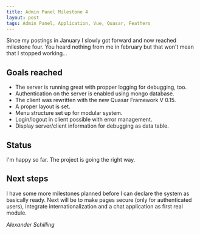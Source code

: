 ```yaml
---
title: Admin Panel Milestone 4
layout: post
tags: Admin Panel, Application, Vue, Quasar, Feathers
---
```


Since my postings in January I slowly got forward and now reached milestone four.
You heard nothing from me in february but that won't mean that I stopped working...

## Goals reached

- The server is running great with propper logging for debugging, too.
- Authentication on the server is enabled using mongo database.
- The client was rewritten with the new Quasar Framework V 0.15.
- A proper layout is set.
- Menu structure set up for modular system.
- Login/logout in client possible with error management.
- Display server/client information for debugging as data table.

## Status

I'm happy so far. The project is going the right way.

## Next steps

I have some more milestones planned before I can declare the system as basically ready.
Next will be to make pages secure (only for authenticated users), integrate internationalization and a chat application as first real module.


_Alexander Schilling_
